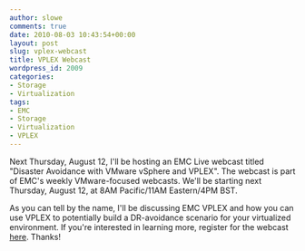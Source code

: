```yaml
---
author: slowe
comments: true
date: 2010-08-03 10:43:54+00:00
layout: post
slug: vplex-webcast
title: VPLEX Webcast
wordpress_id: 2009
categories:
- Storage
- Virtualization
tags:
- EMC
- Storage
- Virtualization
- VPLEX
---
```


Next Thursday, August 12, I'll be hosting an EMC Live webcast titled "Disaster Avoidance with VMware vSphere and VPLEX". The webcast is part of EMC's weekly VMware-focused webcasts. We'll be starting next Thursday, August 12, at 8AM Pacific/11AM Eastern/4PM BST.

As you can tell by the name, I'll be discussing EMC VPLEX and how you can use VPLEX to potentially build a DR-avoidance scenario for your virtualized environment. If you're interested in learning more, register for the webcast [here](http://info.emc.com/mk/get/DBM8190-9808_raf_lp?reg_src=WEB_Blog_Scott_Lowe). Thanks!
